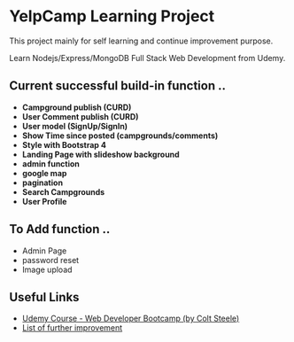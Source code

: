
# YelpCamp Learning Project

This project mainly for self learning and continue improvement purpose.

Learn Nodejs/Express/MongoDB Full Stack Web Development from Udemy.

## Current successful build-in function ..
- **Campground publish (CURD)**
- **User Comment publish (CURD)**
- **User model (SignUp/SignIn)**
- **Show Time since posted (campgrounds/comments)**
- **Style with Bootstrap 4**
- **Landing Page with slideshow background**
- **admin function**
- **google map**
- **pagination**
- **Search Campgrounds**
- **User Profile**


## To Add function ..
- Admin Page
- password reset
- Image upload



## Useful Links

- [Udemy Course - Web Developer Bootcamp (by Colt Steele)](https://www.udemy.com/the-web-developer-bootcamp/learn/v4/overview)
- [List of further improvement](https://www.udemy.com/the-web-developer-bootcamp/learn/v4/t/lecture/6754188?start=0)
